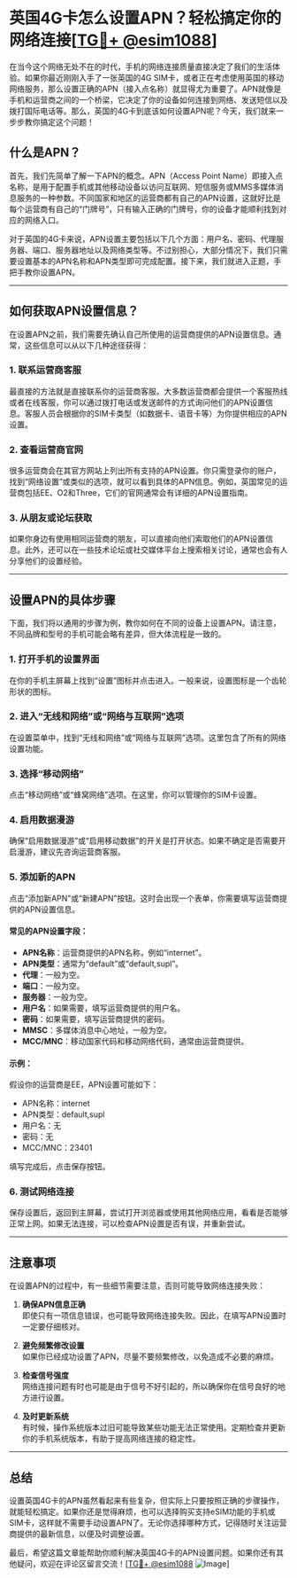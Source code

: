 # 英国4G卡怎么设置APN？轻松搞定你的网络连接[[TG💪+ @esim1088](https://t.me/s/esim1088)]

在当今这个网络无处不在的时代，手机的网络连接质量直接决定了我们的生活体验。如果你最近刚刚入手了一张英国的4G SIM卡，或者正在考虑使用英国的移动网络服务，那么设置正确的APN（接入点名称）就显得尤为重要了。APN就像是手机和运营商之间的一个桥梁，它决定了你的设备如何连接到网络、发送短信以及拨打国际电话等。那么，英国的4G卡到底该如何设置APN呢？今天，我们就来一步步教你搞定这个问题！

## 什么是APN？

首先，我们先简单了解一下APN的概念。APN（Access Point Name）即接入点名称，是用于配置手机或其他移动设备以访问互联网、短信服务或MMS多媒体消息服务的一种参数。不同国家和地区的运营商都有自己的APN设置，这就好比是每个运营商有自己的“门牌号”，只有输入正确的门牌号，你的设备才能顺利找到对应的网络入口。

对于英国的4G卡来说，APN设置主要包括以下几个方面：用户名、密码、代理服务器、端口、服务器地址以及网络类型等。不过别担心，大部分情况下，我们只需要设置基本的APN名称和APN类型即可完成配置。接下来，我们就进入正题，手把手教你设置APN。

---

## 如何获取APN设置信息？

在设置APN之前，我们需要先确认自己所使用的运营商提供的APN设置信息。通常，这些信息可以从以下几种途径获得：

### 1. **联系运营商客服**
最直接的方法就是直接联系你的运营商客服。大多数运营商都会提供一个客服热线或者在线客服，你可以通过拨打电话或发送邮件的方式询问他们的APN设置信息。客服人员会根据你的SIM卡类型（如数据卡、语音卡等）为你提供相应的APN设置。

### 2. **查看运营商官网**
很多运营商会在其官方网站上列出所有支持的APN设置。你只需登录你的账户，找到“网络设置”或类似的选项，就可以看到具体的APN信息。例如，英国常见的运营商包括EE、O2和Three，它们的官网通常会有详细的APN设置指南。

### 3. **从朋友或论坛获取**
如果你身边有使用相同运营商的朋友，可以直接向他们索取他们的APN设置信息。此外，还可以在一些技术论坛或社交媒体平台上搜索相关讨论，通常也会有人分享他们的设置经验。

---

## 设置APN的具体步骤

下面，我们将以通用的步骤为例，教你如何在不同的设备上设置APN。请注意，不同品牌和型号的手机可能会略有差异，但大体流程是一致的。

### 1. **打开手机的设置界面**
在你的手机主屏幕上找到“设置”图标并点击进入。一般来说，设置图标是一个齿轮形状的图标。

### 2. **进入“无线和网络”或“网络与互联网”选项**
在设置菜单中，找到“无线和网络”或“网络与互联网”选项。这里包含了所有的网络设置功能。

### 3. **选择“移动网络”**
点击“移动网络”或“蜂窝网络”选项。在这里，你可以管理你的SIM卡设置。

### 4. **启用数据漫游**
确保“启用数据漫游”或“启用移动数据”的开关是打开状态。如果不确定是否需要开启漫游，建议先咨询运营商客服。

### 5. **添加新的APN**
点击“添加新APN”或“新建APN”按钮。这时会出现一个表单，你需要填写运营商提供的APN设置信息。

#### 常见的APN设置字段：
- **APN名称**：运营商提供的APN名称，例如“internet”。
- **APN类型**：通常为“default”或“default,supl”。
- **代理**：一般为空。
- **端口**：一般为空。
- **服务器**：一般为空。
- **用户名**：如果需要，填写运营商提供的用户名。
- **密码**：如果需要，填写运营商提供的密码。
- **MMSC**：多媒体消息中心地址，一般为空。
- **MCC/MNC**：移动国家代码和移动网络代码，通常由运营商提供。

#### 示例：
假设你的运营商是EE，APN设置可能如下：
- APN名称：internet
- APN类型：default,supl
- 用户名：无
- 密码：无
- MCC/MNC：23401

填写完成后，点击保存按钮。

### 6. **测试网络连接**
保存设置后，返回到主屏幕，尝试打开浏览器或使用其他网络应用，看看是否能够正常上网。如果无法连接，可以检查APN设置是否有误，并重新尝试。

---

## 注意事项

在设置APN的过程中，有一些细节需要注意，否则可能导致网络连接失败：

1. **确保APN信息正确**  
   即使只有一项信息错误，也可能导致网络连接失败。因此，在填写APN设置时一定要仔细核对。

2. **避免频繁修改设置**  
   如果你已经成功设置了APN，尽量不要频繁修改，以免造成不必要的麻烦。

3. **检查信号强度**  
   网络连接问题有时也可能是由于信号不好引起的，所以确保你在信号良好的地方进行设置。

4. **及时更新系统**  
   有时候，操作系统版本过旧可能导致某些功能无法正常使用。定期检查并更新你的手机系统版本，有助于提高网络连接的稳定性。

---

## 总结

设置英国4G卡的APN虽然看起来有些复杂，但实际上只要按照正确的步骤操作，就能轻松搞定。如果你还是觉得麻烦，也可以选择购买支持eSIM功能的手机或SIM卡，这样就不需要手动设置APN了。无论你选择哪种方式，记得随时关注运营商提供的最新信息，以便及时调整设置。

最后，希望这篇文章能帮助你顺利解决英国4G卡的APN设置问题。如果你还有其他疑问，欢迎在评论区留言交流！[[TG💪+ @esim1088](https://t.me/s/esim1088) ![Image](https://i.postimg.cc/4NQfJmqS/Snipaste-2025-05-13-00-14-12.png)]